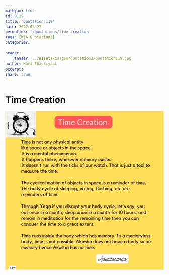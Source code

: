 ```yaml
---
mathjax: true
id: 9119
title: 'Quotation 119'
date: 2022-03-27
permalink: '/quotations/time-creation'
tags: [WIA Quotations] 
categories: 

header:
    teaser: ../assets/images/quotations/quotation119.jpg
author: Hari Thapliyaal 
excerpt:
share: true 
---
```


# Time Creation

![Time Creation](../assets/images/quotations/quotation119.jpg)
